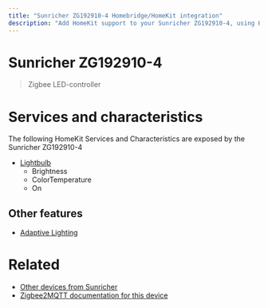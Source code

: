 ```yaml
---
title: "Sunricher ZG192910-4 Homebridge/HomeKit integration"
description: "Add HomeKit support to your Sunricher ZG192910-4, using Homebridge, Zigbee2MQTT and homebridge-z2m."
---
```

<!---
This file has been GENERATED using src/docgen/docgen.ts
DO NOT EDIT THIS FILE MANUALLY!
-->
# Sunricher ZG192910-4
> Zigbee LED-controller


# Services and characteristics
The following HomeKit Services and Characteristics are exposed by
the Sunricher ZG192910-4

* [Lightbulb](../../light.md)
  * Brightness
  * ColorTemperature
  * On


## Other features
* [Adaptive Lighting](../../light.md)


# Related
* [Other devices from Sunricher](../index.md#sunricher)
* [Zigbee2MQTT documentation for this device](https://www.zigbee2mqtt.io/devices/ZG192910-4.html)